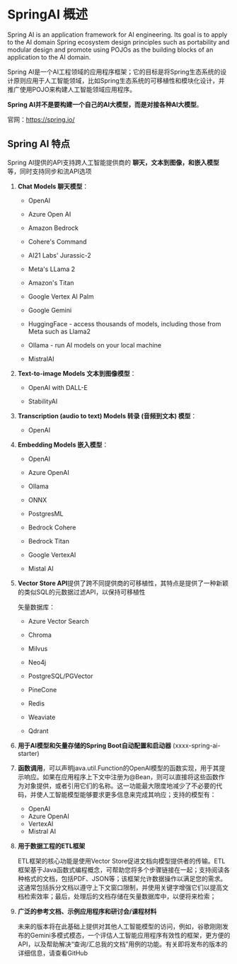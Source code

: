 # SpringAI 概述

Spring AI is an application framework for AI engineering. Its goal is to apply to the AI domain Spring ecosystem design principles such as portability and modular design and promote using POJOs as the building blocks of an application to the AI domain.

Spring AI是一个AI工程领域的应用程序框架；它的目标是将Spring生态系统的设计原则应用于人工智能领域，比如Spring生态系统的可移植性和模块化设计，并推广使用POJO来构建人工智能领域应用程序。

**Spring AI并不是要构建一个自己的AI大模型，而是对接各种AI大模型**。

官网：https://spring.io/

## Spring AI 特点

Spring AI提供的API支持跨人工智能提供商的 **聊天，文本到图像，和嵌入模型**等，同时支持同步和流API选项

1. **Chat Models 聊天模型**：

   - OpenAI

   - Azure Open AI

   - Amazon Bedrock

   - Cohere's Command

   - AI21 Labs' Jurassic-2

   - Meta's LLama 2

   - Amazon's Titan

   - Google Vertex AI Palm

   - Google Gemini

   - HuggingFace - access thousands of models, including those from Meta such as Llama2

   - Ollama - run AI models on your local machine

   - MistralAI

2. **Text-to-image Models 文本到图像模型**：

   - OpenAI with DALL-E

   - StabilityAI

3. **Transcription (audio to text) Models 转录 (音频到文本) 模型**：
   - OpenAI

4. **Embedding Models 嵌入模型**：

   - OpenAI

   - Azure OpenAI

   - Ollama

   - ONNX

   - PostgresML

   - Bedrock Cohere

   - Bedrock Titan

   - Google VertexAI

   - Mistal AI

5. **Vector Store API**提供了跨不同提供商的可移植性，其特点是提供了一种新颖的类似SQL的元数据过滤API，以保持可移植性

   矢量数据库：

   - Azure Vector Search

   - Chroma

   - Milvus

   - Neo4j

   - PostgreSQL/PGVector

   - PineCone

   - Redis

   - Weaviate

   - Qdrant

6. **用于AI模型和矢量存储的Spring Boot自动配置和启动器** (xxxx-spring-ai-starter)

7. **函数调用**，可以声明java.util.Function的OpenAI模型的函数实现，用于其提示响应。如果在应用程序上下文中注册为@Bean，则可以直接将这些函数作为对象提供，或者引用它们的名称。这一功能最大限度地减少了不必要的代码，并使人工智能模型能够要求更多信息来完成其响应；支持的模型有：

   - OpenAI
   - Azure OpenAI
   - VertexAI
   - Mistral AI

8. **用于数据工程的ETL框架**

   ETL框架的核心功能是使用Vector Store促进文档向模型提供者的传输。ETL框架基于Java函数式编程概念，可帮助您将多个步骤链接在一起；支持阅读各种格式的文档，包括PDF、JSON等；该框架允许数据操作以满足您的需求。这通常包括拆分文档以遵守上下文窗口限制，并使用关键字增强它们以提高文档检索效率；最后，处理后的文档存储在矢量数据库中，以便将来检索；

9. **广泛的参考文档、示例应用程序和研讨会/课程材料**

   未来的版本将在此基础上提供对其他人工智能模型的访问，例如，谷歌刚刚发布的Gemini多模式模态，一个评估人工智能应用程序有效性的框架，更方便的API，以及帮助解决“查询/汇总我的文档”用例的功能。有关即将发布的版本的详细信息，请查看GitHub